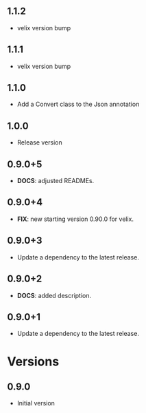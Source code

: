 ## 1.1.2

-  velix version bump

## 1.1.1

-  velix version bump

## 1.1.0

- Add a Convert class to the Json annotation

## 1.0.0

- Release version

## 0.9.0+5

 - **DOCS**: adjusted READMEs.

## 0.9.0+4

 - **FIX**: new starting version 0.90.0 for velix.

## 0.9.0+3

 - Update a dependency to the latest release.

## 0.9.0+2

 - **DOCS**: added description.

## 0.9.0+1

 - Update a dependency to the latest release.

# Versions

## 0.9.0

- Initial version